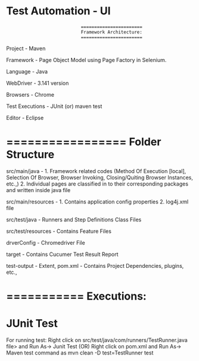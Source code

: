 # Test Automation - UI

								=======================
								Framework Architecture:
								=======================

Project - Maven

Framework - Page Object Model using Page Factory in Selenium.

Language - Java

WebDriver - 3.141 version

Browsers - Chrome

Test Executions - JUnit (or) maven test

Editor - Eclipse

=================
Folder Structure
=================

src/main/java - 1. Framework related codes (Method Of Execution [local], Selection Of Browser, Browser Invoking, Closing/Quiting Browser Instances, etc.,)
				2. Individual pages are classified in to their corresponding packages and written inside java file

src/main/resources - 1. Contains application config properties
					 2. log4j.xml file

src/test/java - Runners and Step Definitions Class Files

src/test/resources - Contains Feature Files

drverConfig - Chromedriver File

target - Contains Cucumer Test Result Report

test-output - Extent, 
pom.xml - Contains Project Dependencies, plugins, etc., 

===========
Executions:
=======
JUnit Test
==========
For running test:
 Right click on src/test/java/com/runners/TestRunner.java file> and Run As-> Junit Test
	(OR)
 Right click on pom.xml and Run As-> Maven test command as mvn clean -D test=TestRunner test 